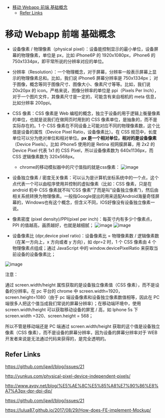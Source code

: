 - [移动 Webapp 前端 基础概念](#%E7%A7%BB%E5%8A%A8-webapp-%E5%89%8D%E7%AB%AF-%E5%9F%BA%E7%A1%80%E6%A6%82%E5%BF%B5)
  - [Refer Links](#refer-links)

# 移动 Webapp 前端 基础概念

- 设备像素 / 物理像素（physical pixel）：设备能控制显示的最小单位，设备屏幕的物理像素，单位是 px，比如 iPhone6P 的 1920x1080px，iPhone6 的 750x1334px，即平常所说的分辨率对应的单位。

- 分辨率（Resolution）：一个物理概念，对于屏幕，分辨率一般表示屏幕上显示的物理像素总和。比如，我们说 iPhone6 屏幕分辨率是 750x1334px；
对于图像，概念等同于图像尺寸、图像大小、像素尺寸等等。比如，我们说 20x20px 的 icon。严格来说，图像分辨率的单位是 ppi（Pixels Per Inch），对于一个图片文件，其像素尺寸是一定的，可能含有来自相机的 meta 信息，比如分辨率 200ppi。

- CSS 像素：CSS 像素是 Web 编程的概念，独立于设备的用于逻辑上衡量像素的单位，也就是说我们在做网页时用到的 CSS 像素单位，是抽象的，而不是实际存在的。1 个 CSS 像素在不同设备上可能对应不同的物理像素数，这个比值是设备的属性（Device Pixel Ratio，设备像素比）。在 CSS 规范中，长度单位可以分为绝对单位和相对单位。**px 是一个相对单位，相对的是设备像素**（Device Pixels）。比如 iPhone5 使用的是 Retina 视网膜屏幕，用 2x2 的 Device Pixel 代表 1x1 的 CSS Pixel，所以设备像素数为 640x1136px，而 CSS 逻辑像素数为 320x568px。
  - chrome的移动模拟器中的尺寸值指的就是css像素：
    ![image](http://img.cdn.firejq.com/jpg/2017/10/17/e41def633412a81f2a7ded110a5753c5.jpg)

- 设备独立像素 / 密度无关像素：可以认为是计算机坐标系统中的一个点，这个点代表一个可以由程序使用并控制的虚拟像素（比如：CSS 像素，只是在 android 机中 CSS 像素就不叫”CSS 像素”了而是叫”设备独立像素”)，然后由相关系统转换为物理像素。一般指Google提出的用来适配Android海量奇怪屏幕的，Windows也有这个概念，但含义不同，IOS好像没有设备独立像素一说。

- 像素密度 (pixel density)/PPI(pixel per inch)：每英寸内有多少个像素点，PPI 的值越高，画质越好，也就是越细腻；
![image](http://img.cdn.firejq.com/jpg/2017/10/16/985b1cc2699110f189f234bb09120379.jpg)
![image](http://img.cdn.firejq.com/jpg/2017/10/16/f5e09d360064f92ea0f9d71062e7c268.jpg)

- 设备像素比 (dpr,device pixel ratio)：设备像素比 = 物理像素数 / 逻辑像素数（在某一方向上，x 方向或者 y 方向），如 dpr=2 时，1 个 CSS 像素由 4 个物理像素点组成；通过 JavaScript 中的 window.devicePixelRatio 来获取当前设备的设备像素比；


![image](http://img.cdn.firejq.com/jpg/2017/10/16/f61dab811efd1393e8c8c8bf4c207b7c.jpg)

注意：

通过 screen.width/height 属性获取的是设备独立像素值（CSS 像素），而不是设备的分辨率。在 pc 平台的 chrome 中 screen.width=1920，screen.height=1080（由于 pc 端设备像素和设备独立像素数值相等，因此在 PC 端很多人把这个值当成我们常说的屏幕分辨率）；在移动端环境中，使用 screen.width/height 可以获取移动设备的屏宽 / 高，如 Iphone 5s 下 screen.width =320、screen.height = 568；

所以不管是移动端还是 PC 端通过 screen.width/height 获取的这个值是设备独立像素（CSS 像素），而不是设备的屏幕分辨率，因为设备的屏幕分辨率对于 WEB 开发者来说是无法通过代码来获得的，是完全透明的。

## Refer Links
https://github.com/jawil/blog/issues/21

http://yunkus.com/physical-pixel-device-independent-pixels/

http://www.ayqy.net/blog/%E5%AE%8C%E5%85%A8%E7%90%86%E8%A7%A3px-dpr-dpi-dip/

https://github.com/jawil/blog/issues/21

https://lulua87.github.io/2017/08/29/How-does-FE-implement-Mockup/



